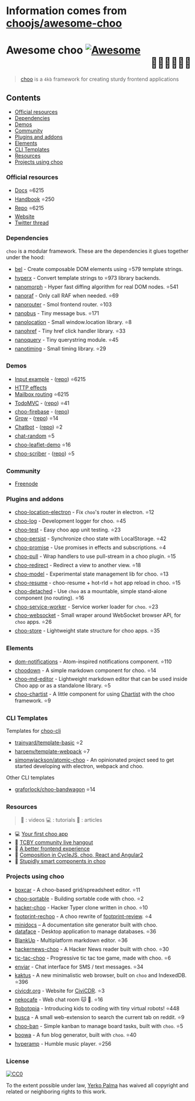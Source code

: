 # Information comes from [choojs/awesome-choo](https://github.com/choojs/awesome-choo)
# Awesome choo [![Awesome](https://cdn.rawgit.com/sindresorhus/awesome/d7305f38d29fed78fa85652e3a63e154dd8e8829/media/badge.svg)](https://github.com/sindresorhus/awesome) <div align="right">:steam_locomotive::train::train::train::train::train:</div>

> [choo](https://choo.io/) is a `4kb` framework for creating
> sturdy frontend applications

## Contents

- [Official resources](#official-resources)
- [Dependencies](#dependencies)
- [Demos](#demos)
- [Community](#community)
- [Plugins and addons](#plugins-and-addons)
- [Elements](#elements)
- [CLI Templates](#cli-templates)
- [Resources](#resources)
- [Projects using choo](#projects-using-choo)

### Official resources

- [Docs](https://github.com/yoshuawuyts/choo/blob/master/README.md) :star:6215
- [Handbook](https://github.com/yoshuawuyts/choo-handbook) :star:250
- [Repo](https://github.com/yoshuawuyts/choo) :star:6215
- [Website](https://choo.io/)
- [Twitter thread](https://twitter.com/yoshuawuyts/status/730087077803528193)

### Dependencies
`choo` is a modular framework. These are the dependencies it glues together
under the hood:

- [bel](https://github.com/shama/bel) - Create composable DOM elements using :star:579
  template strings.
- [hyperx](https://github.com/substack/hyperx) - Convert template strings to :star:973
  library backends.
- [nanomorph](https://github.com/choojs/nanomorph) - Hyper fast diffing algorithm for real DOM nodes. :star:541
- [nanoraf](https://github.com/yoshuawuyts/nanoraf) - Only call RAF when needed. :star:69
- [nanorouter](https://github.com/choojs/nanorouter) - Smol frontend router. :star:103
- [nanobus](https://github.com/choojs/nanobus) - Tiny message bus. :star:171
- [nanolocation](https://github.com/choojs/nanolocation) - Small window.location library. :star:8
- [nanohref](https://github.com/choojs/nanohref) - Tiny href click handler library. :star:33
- [nanoquery](https://github.com/choojs/nanoquery) - Tiny querystring module. :star:45
- [nanotiming](https://github.com/choojs/nanotiming) - Small timing library. :star:29

### Demos

- [Input example](http://requirebin.com/?gist=e589473373b3100a6ace29f7bbee3186) - ([repo](https://github.com/yoshuawuyts/choo/tree/master/examples/title)) :star:6215
- [HTTP effects](https://hyperdev.com/#!/project/fork-fang)
- [Mailbox routing](https://github.com/yoshuawuyts/choo/tree/master/examples/mailbox) :star:6215
- [TodoMVC](http://shuheikagawa.com/todomvc-choo) - ([repo](https://github.com/shuhei/todomvc-choo)) :star:41
- [choo-firebase](https://choo-firebase-2ec21.firebaseapp.com) - ([repo](https://github.com/mw222rs/choo-firebase))
- [Grow](https://grow.static.land) - ([repo](https://github.com/sethvincent/grow)) :star:14
- [Chatbot](http://chootbot.herokuapp.com) - ([repo](https://github.com/plaey/chatbot)) :star:2
- [chat-random](https://github.com/akiva/chat-random) :star:5
- [choo-leaflet-demo](https://github.com/timwis/choo-leaflet-demo) :star:16
- [choo-scriber](https://zhouhansen.github.io/choo-scriber) - ([repo](https://github.com/ZhouHansen/choo-scriber)) :star:5

### Community

- [Freenode](https://webchat.freenode.net/?channels=choo)

### Plugins and addons

- [choo-location-electron](https://github.com/bcomnes/choo-location-electron) - Fix `choo`'s router in electron. :star:12
- [choo-log](https://github.com/yoshuawuyts/choo-log) - Development logger for choo. :star:45
- [choo-test](https://github.com/mantoni/choo-test) - Easy choo app unit testing. :star:23
- [choo-persist](https://github.com/yoshuawuyts/choo-persist/) - Synchronize choo state with LocalStorage. :star:42
- [choo-promise](https://github.com/rahatarmanahmed/choo-promise) - Use promises in effects and subscriptions. :star:4
- [choo-pull](https://github.com/yoshuawuyts/choo-pull) - Wrap handlers to use pull-stream in a choo plugin. :star:15
- [choo-redirect](https://github.com/yoshuawuyts/choo-redirect) - Redirect a view to another view. :star:18
- [choo-model](https://github.com/yoshuawuyts/choo-model) - Experimental state management lib for choo. :star:13
- [choo-resume](https://github.com/bengourley/choo-resume) - choo-resume + hot-rld = hot app reload in choo. :star:15
- [choo-detached](https://github.com/graforlock/choo-detached) - Use `choo` as a mountable, simple stand-alone component (no routing). :star:16
- [choo-service-worker](https://github.com/choojs/choo-service-worker) - Service worker loader for `choo`. :star:23
- [choo-websocket](https://github.com/YerkoPalma/choo-websocket) - Small wraper around WebSocket browser API, for `choo` apps. :star:26
- [choo-store](https://github.com/ungoldman/choo-store) - Lightweight state structure for choo apps. :star:35

### Elements

- [dom-notifications](https://github.com/finnp/dom-notifications) - Atom-inspired notifications component. :star:110
- [choodown](https://github.com/trainyard/choodown) - A simple markdown component for choo. :star:14
- [choo-md-editor](https://github.com/dbtek/choo-md-editor) - Lightweight markdown editor that can be used inside Choo app or as a standalone library. :star:5
- [choo-chartist](https://github.com/rexmortus/choo-chartist) - A little component for using [Chartist](https://gionkunz.github.io/chartist-js/) with the choo framework. :star:9

### CLI Templates

Templates for [choo-cli](https://github.com/trainyard/choo-cli)

- [trainyard/template-basic](https://github.com/trainyard/template-basic) :star:2
- [haroenv/template-webpack](https://github.com/haroenv/template-webpack) :star:7
- [simonwjackson/atomic-choo](https://github.com/simonwjackson/atomic-choo) - An opinionated project seed to get started developing with electron, webpack and choo.

Other CLI templates
- [graforlock/choo-bandwagon](https://github.com/graforlock/choo-bandwagon) :star:14

### Resources
> :movie_camera: : videos
> :computer: : tutorials
> :book: : articles

- :computer: [Your first choo app](https://yoshuawuyts.gitbooks.io/choo/content/02_your_first_app.html)
- :movie_camera: [TCBY community live hangout](https://www.youtube.com/watch?v=a97Mw2z1SAI)
- :book: [A better frontend experience](https://medium.com/@yoshuawuyts/a-better-frontend-experience-7b0498c85658)
- :book: [Composition in CycleJS, choo, React and Angular2](http://blog.krawaller.se/posts/composition-in-cyclejs-choo-react-and-angular2)
- :book: [Stupidly smart components in choo](http://blog.krawaller.se/posts/stupidly-smart-components-in-choo)

### Projects using choo

- [boxcar](https://github.com/toddself/boxcar) - A choo-based grid/spreadsheet editor. :star:11
- [choo-sortable](https://github.com/willkessler/choo-sortable) - Building sortable code with choo. :star:2
- [hacker-choo](https://github.com/mw222rs/hacker-choo) - Hacker Typer clone written in choo. :star:10
- [footprint-rechoo](https://github.com/npeihl/footprint-rechoo) - A choo rewrite of [footprint-review](http://github.com/sjcgis/footprint-review). :star:4
- [minidocs](https://github.com/freeman-lab/minidocs) – A documentation site generator built with choo.
- [dataface](https://github.com/timwis/dataface) - Desktop application to manage databases. :star:36
- [BlankUp](https://github.com/HoverBaum/BlankUp-Electron) - Multiplatform markdown editor. :star:36
- [hackernews-choo](https://github.com/kvnneff/hackernews-choo) - A Hacker News reader built with choo. :star:30
- [tic-tac-choo](https://github.com/YerkoPalma/tic-tac-toe) - Progressive tic tac toe game, made with choo. :star:6
- [enviar](https://github.com/timwis/enviar) - Chat interface for SMS / text messages. :star:34
- [kaktus](https://github.com/kaktus/kaktus) - A new minimalistic web browser, built on `choo` and IndexedDB. :star:396
- [civicdr.org](https://github.com/CiviCDR/civicdr.org) - Website for [CiviCDR](https://civicdr.org/). :star:3
- [nekocafe](https://github.com/notenoughneon/nekocafe) - Web chat room :cat: :speech_balloon:. :star:16
- [Robotopia](https://github.com/robotopia-x/robotopia) - Introducing kids to coding with tiny virtual robots! :star:448
- [busca](https://github.com/afk-mcz/busca) - A small web-extension to search the current tab on reddit. :star:9
- [choo-ban](https://github.com/luizbaldi/choo-ban) - Simple kanban to manage board tasks, built with `choo`. :star:5
- [boowa](https://github.com/boowajs/boowa) - A fun blog generator, built with `choo`. :star:40
- [hyperamp](https://github.com/hypermodules/hyperamp) - Humble music player. :star:256

### License

[![CC0](http://mirrors.creativecommons.org/presskit/buttons/88x31/svg/cc-zero.svg)](https://creativecommons.org/publicdomain/zero/1.0/)

To the extent possible under law, [Yerko Palma](https://github.com/YerkoPalma) has waived all copyright and related or neighboring rights to this work.

